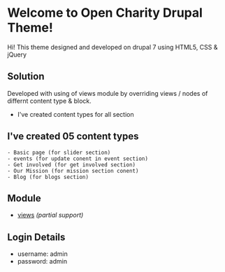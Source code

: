 # Welcome to Open Charity Drupal Theme!

Hi! This theme designed and developed on drupal 7 using HTML5, CSS & jQuery

## Solution

Developed with using of views module by overriding views / nodes of differnt content type & block.
- I've created content types for all section 

## I've created 05 content types 
	- Basic page (for slider section)
	- events (for update conent in event section)
	- Get involved (for get involved section)
	- Our Mission (for mission section conent)
	- Blog (for blogs section)


## Module
- [views](https://www.drupal.org/project/views) _(partial support)_

## Login Details 
- username: admin
- password: admin
